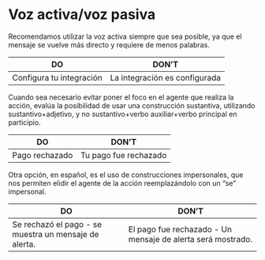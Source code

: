 # Voz activa/voz pasiva

Recomendamos utilizar la voz activa siempre que sea posible, ya que el mensaje se vuelve más directo y requiere de menos palabras.

| DO | DON’T |
|---|---|
| Configura tu integración | La integración es configurada |

Cuando sea necesario evitar poner el foco en el agente que realiza la acción, evalúa la posibilidad de usar una construcción sustantiva, utilizando sustantivo+adjetivo, y no sustantivo+verbo auxiliar+verbo principal en participio. 

| DO | DON’T |
|---|---|
| Pago rechazado | Tu pago fue rechazado |

Otra opción, en español, es el uso de construcciones impersonales, que nos permiten elidir el agente de la acción reemplazándolo con un “se” impersonal. 

| DO | DON’T |
|---|---|
| Se rechazó el pago - se muestra un mensaje de alerta. | El pago fue rechazado - Un mensaje de alerta será mostrado. |

